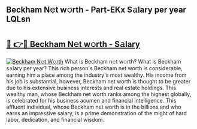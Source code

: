## Beckham N𝚎t w𝚘rth - Part-EKx S𝚊lary per year LQLsn

# <h2><a href="http://gc1iehg.nevu.top/?p=Beckham">🔗 👉🔴 Beckham N𝚎t w𝚘rth - S𝚊lary</a></h2>

[![Beckham N𝚎t W𝚘rth](https://i.imgur.com/Oavwk0R.jpeg)](http://gc1iehg.nevu.top/?p=Beckham)
What is Beckham n𝚎t w𝚘rth? What is Beckham s𝚊lary per year?
This rich person's Beckham net worth is considerable, earning him a place among the industry's most wealthy. His income from his job is substantial, however, Beckham net worth is thought to be greater due to his extensive business interests and real estate holdings. This wealthy man, whose Beckham net worth ranks among the highest globally, is celebrated for his business acumen and financial intelligence. This affluent individual, whose Beckham net worth is in the billions and who earns an impressive salary, is a prime demonstration of the might of hard labor, dedication, and financial wisdom.
